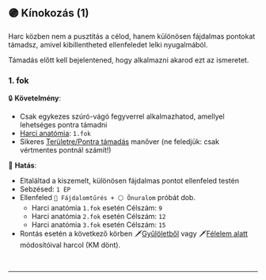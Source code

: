 ## 🟣 Kínokozás (1)

Harc közben nem a pusztítás a célod, hanem különösen fájdalmas pontokat támadsz, amivel kibillentheted ellenfeledet lelki nyugalmából.

Támadás előtt kell bejelentened, hogy alkalmazni akarod ezt az ismeretet.

### 1. fok

🔒 **Követelmény**:
- Csak egykezes szúró-vágó fegyverrel alkalmazhatod, amellyel lehetséges pontra támadni
- [Harci anatómia](harci_anatomia.md): `1.fok`
- Sikeres [Területre/Pontra támadás](../066_05_altalanos_manoverek.md#területre--pontra-támadás) manőver (ne feledjük: csak vértmentes pontnál számít!)

🌟 **Hatás**:
- Eltaláltad a kiszemelt, különösen fájdalmas pontot ellenfeled testén
- Sebzésed: `1 ÉP`
- Ellenfeled `🔵 Fájdalomtűrés + ⚪ Önuralom` próbát dob.
    - Harci anatómia `1.fok` esetén Célszám: `9`
    - Harci anatómia `2.fok` esetén Célszám: `12`
    - Harci anatómia `3.fok` esetén Célszám: `15`
- Rontás esetén a következő körben 🗡️[Gyűlöletből](../065_01_harci_helyzetek.md#gy%C5%B1l%C3%B6letb%C5%91l) vagy 🗡️[Félelem alatt](../065_01_harci_helyzetek.md#f%C3%A9lelem-alatt) módosítóival harcol (KM dönt).

<br />

---

